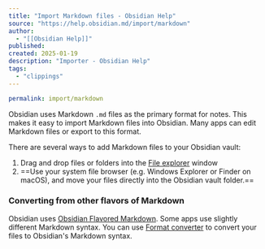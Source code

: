 ```yaml
---
title: "Import Markdown files - Obsidian Help"
source: "https://help.obsidian.md/import/markdown"
author:
  - "[[Obsidian Help]]"
published:
created: 2025-01-19
description: "Importer - Obsidian Help"
tags:
  - "clippings"
---
```

```yaml
permalink: import/markdown
```

Obsidian uses Markdown `.md` files as the primary format for notes. This makes it easy to import Markdown files into Obsidian. Many apps can edit Markdown files or export to this format.

There are several ways to add Markdown files to your Obsidian vault:

1. Drag and drop files or folders into the [File explorer](https://help.obsidian.md/Plugins/File+explorer) window
2. ==Use your system file browser (e.g. Windows Explorer or Finder on macOS), and move your files directly into the Obsidian vault folder.==

### Converting from other flavors of Markdown

Obsidian uses [Obsidian Flavored Markdown](https://help.obsidian.md/Editing+and+formatting/Obsidian+Flavored+Markdown). Some apps use slightly different Markdown syntax. You can use [Format converter](https://help.obsidian.md/Plugins/Format+converter) to convert your files to Obsidian's Markdown syntax.
